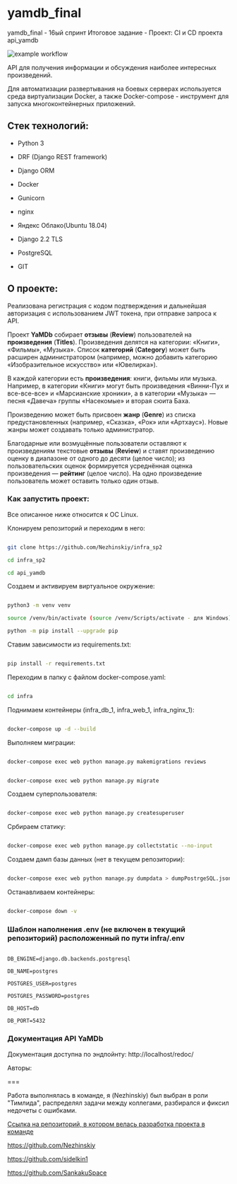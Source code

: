 # yamdb_final
yamdb_final - 16ый спринт
Итоговое задание - Проект: CI и CD проекта api_yamdb

![example workflow](https://github.com/Nezhinskiy/yamdb_final/actions/workflows/yamdb_workflow.yml/badge.svg)

API для получения информации и обсуждения наиболее интересных произведений. 

Для автоматизации развертывания на боевых серверах используется среда виртуализации Docker, а также Docker-compose - инструмент для запуска многоконтейнерных приложений. 

 

## Стек технологий: 

- Python 3 

- DRF (Django REST framework) 

- Django ORM 

- Docker 

- Gunicorn 

- nginx 

- Яндекс Облако(Ubuntu 18.04) 

- Django 2.2 TLS 

- PostgreSQL 

- GIT 

 

## О проекте: 

Реализована регистрация с кодом подтверждения и дальнейшая авторизация с использованием JWT токена, при отправке запроса к API. 

 

Проект **YaMDb** собирает **отзывы** (**Review**) пользователей на **произведения** (**Titles**). Произведения делятся на категории: «Книги», «Фильмы», «Музыка». Список **категорий** (**Category**) может быть расширен администратором (например, можно добавить категорию «Изобразительное искусство» или «Ювелирка»). 

 

В каждой категории есть **произведения**: книги, фильмы или музыка. Например, в категории «Книги» могут быть произведения «Винни-Пух и все-все-все» и «Марсианские хроники», а в категории «Музыка» — песня «Давеча» группы «Насекомые» и вторая сюита Баха. 

 

Произведению может быть присвоен **жанр** (**Genre**) из списка предустановленных (например, «Сказка», «Рок» или «Артхаус»). Новые жанры может создавать только администратор. 

 

Благодарные или возмущённые пользователи оставляют к произведениям текстовые **отзывы** (**Review**) и ставят произведению оценку в диапазоне от одного до десяти (целое число); из пользовательских оценок формируется усреднённая оценка произведения — **рейтинг** (целое число). На одно произведение пользователь может оставить только один отзыв. 

 

### Как запустить проект: 

 

Все описанное ниже относится к ОС Linux. 

Клонируем репозиторий и переходим в него: 

```bash 

git clone https://github.com/Nezhinskiy/infra_sp2 

cd infra_sp2 

cd api_yamdb 

``` 

 

Создаем и активируем виртуальное окружение: 

```bash 

python3 -m venv venv 

source /venv/bin/activate (source /venv/Scripts/activate - для Windows) 

python -m pip install --upgrade pip 

``` 

 

Ставим зависимости из requirements.txt: 

```bash 

pip install -r requirements.txt 

``` 

 

Переходим в папку с файлом docker-compose.yaml: 

```bash 

cd infra 

``` 

 

Поднимаем контейнеры (infra_db_1, infra_web_1, infra_nginx_1): 

```bash 

docker-compose up -d --build 

``` 

 

Выполняем миграции: 

```bash 

docker-compose exec web python manage.py makemigrations reviews 

``` 

```bash 

docker-compose exec web python manage.py migrate 

``` 

 

Создаем суперпользователя: 

```bash 

docker-compose exec web python manage.py createsuperuser 

``` 

 

Србираем статику: 

```bash 

docker-compose exec web python manage.py collectstatic --no-input 

``` 

 

Создаем дамп базы данных (нет в текущем репозитории): 

```bash 

docker-compose exec web python manage.py dumpdata > dumpPostrgeSQL.json 

``` 

 

Останавливаем контейнеры: 

```bash 

docker-compose down -v 

``` 

 

### Шаблон наполнения .env (не включен в текущий репозиторий) расположенный по пути infra/.env 

``` 

DB_ENGINE=django.db.backends.postgresql 

DB_NAME=postgres 

POSTGRES_USER=postgres 

POSTGRES_PASSWORD=postgres 

DB_HOST=db 

DB_PORT=5432 

``` 

 

### Документация API YaMDb 

Документация доступна по эндпойнту: http://localhost/redoc/ 

 

Авторы: 

=== 

 Работа выполнялась в команде, я (Nezhinskiy) был выбран в роли "Тимлида", распределял задачи между коллегами, разбирался и фиксил недочеты с ошибками. 

[Ссылка на репозиторий, в котором велась разработка проекта в команде](https://github.com/Nezhinskiy/api_yamdb) 

 

https://github.com/Nezhinskiy 

https://github.com/sidelkin1 

https://github.com/SankakuSpace